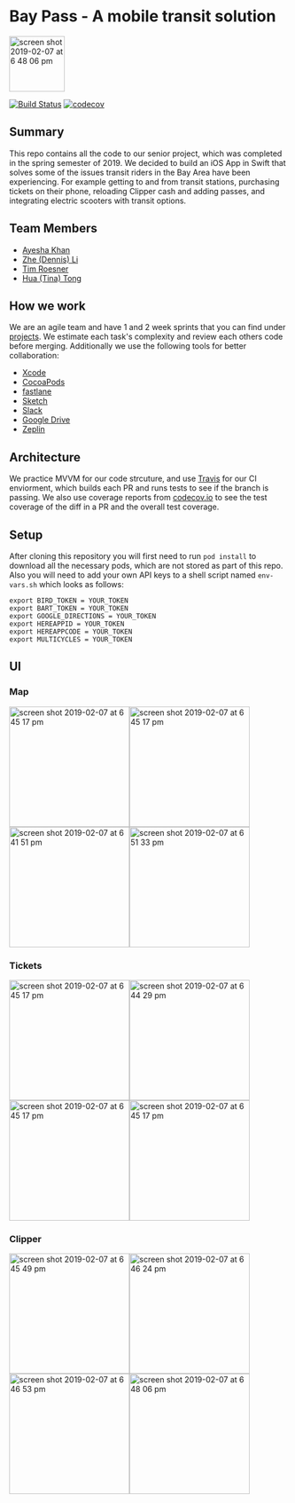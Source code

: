 # Bay Pass - A mobile transit solution
<img width="100" alt="screen shot 2019-02-07 at 6 48 06 pm" src="https://user-images.githubusercontent.com/13894518/52456509-e947af00-2b09-11e9-829d-f90d47ece779.png">  

[![Build Status](https://travis-ci.com/timroesner/BayPass.svg?token=WiAQGuCxgiespq3vmWc1&branch=master)](https://travis-ci.com/timroesner/BayPass)   [![codecov](https://codecov.io/gh/timroesner/BayPass/branch/master/graph/badge.svg?token=hasFyKFOq8)](https://codecov.io/gh/timroesner/BayPass)

## Summary
This repo contains all the code to our senior project, which was completed in the spring semester of 2019. We decided to build an iOS App in Swift that solves some of the issues transit riders in the Bay Area have been experiencing. For example getting to and from transit stations, purchasing tickets on their phone, reloading Clipper cash and adding passes, and integrating electric scooters with transit options.  
  

## Team Members
- [Ayesha Khan](https://github.com/ayesha1)
- [Zhe (Dennis) Li](https://github.com/DennisLee)
- [Tim Roesner](https://github.com/timroesner)
- [Hua (Tina) Tong](https://github.com/thualing)

  
## How we work
We are an agile team and have 1 and 2 week sprints that you can find under [projects](https://github.com/timroesner/BayPass/projects). We estimate each task's complexity and review each others code before merging. Additionally we use the following tools for better collaboration:  
- [Xcode](https://developer.apple.com/xcode/)
- [CocoaPods](https://cocoapods.org)
- [fastlane](http://fastlane.tools/)
- [Sketch](https://sketchapp.com)
- [Slack](https://slack.com)
- [Google Drive](https://drive.google.com)
- [Zeplin](https://zeplin.io)

  
## Architecture
We practice MVVM for our code strcuture, and use [Travis](https://travis-ci.org) for our CI enviorment, which builds each PR and runs tests to see if the branch is passing. We also use coverage reports from [codecov.io](https://codecov.io) to see the test coverage of the diff in a PR and the overall test coverage. 


## Setup
After cloning this repository you will first need to run `pod install` to download all the necessary pods, which are not stored as part of this repo. Also you will need to add your own API keys to a shell script named `env-vars.sh` which looks as follows:
```
export BIRD_TOKEN = YOUR_TOKEN
export BART_TOKEN = YOUR_TOKEN
export GOOGLE_DIRECTIONS = YOUR_TOKEN
export HEREAPPID = YOUR_TOKEN
export HEREAPPCODE = YOUR_TOKEN
export MULTICYCLES = YOUR_TOKEN
```

## UI 
### Map
<img width="217" alt="screen shot 2019-02-07 at 6 45 17 pm" src="https://user-images.githubusercontent.com/13894518/54299830-ee6ca380-4578-11e9-8093-0f5c93beabc0.jpeg"><img width="217" alt="screen shot 2019-02-07 at 6 45 17 pm" src="https://user-images.githubusercontent.com/13894518/52455990-be5c5b80-2b07-11e9-8735-1984ca2e1565.png"><img width="217" alt="screen shot 2019-02-07 at 6 41 51 pm" src="https://user-images.githubusercontent.com/13894518/52456086-185d2100-2b08-11e9-93bb-8f32c7474a87.png"><img width="217" alt="screen shot 2019-02-07 at 6 51 33 pm" src="https://user-images.githubusercontent.com/13894518/52456393-66beef80-2b09-11e9-9f78-4b501ff08c4b.png">
### Tickets
<img width="217" alt="screen shot 2019-02-07 at 6 45 17 pm" src="https://user-images.githubusercontent.com/13894518/52456137-4b9fb000-2b08-11e9-96c6-352993a63d79.png"><img width="217" alt="screen shot 2019-02-07 at 6 44 29 pm" src="https://user-images.githubusercontent.com/13894518/52456167-696d1500-2b08-11e9-8300-22dd3279ad26.png"><img width="217" alt="screen shot 2019-02-07 at 6 45 17 pm" src="https://user-images.githubusercontent.com/13894518/52456177-712cb980-2b08-11e9-9c40-b0934753df72.png"><img width="217" alt="screen shot 2019-02-07 at 6 45 17 pm" src="https://user-images.githubusercontent.com/13894518/52456195-8570b680-2b08-11e9-8fca-d312b1ca6563.png">
### Clipper
<img width="217" alt="screen shot 2019-02-07 at 6 45 49 pm" src="https://user-images.githubusercontent.com/13894518/52456210-98838680-2b08-11e9-9d12-837ee5ebd778.png"><img width="217" alt="screen shot 2019-02-07 at 6 46 24 pm" src="https://user-images.githubusercontent.com/13894518/52456231-ad601a00-2b08-11e9-8aee-90e41309dda2.png"><img width="217" alt="screen shot 2019-02-07 at 6 46 53 pm" src="https://user-images.githubusercontent.com/13894518/52456259-bea92680-2b08-11e9-97eb-1e51e649cced.png"><img width="217" alt="screen shot 2019-02-07 at 6 48 06 pm" src="https://user-images.githubusercontent.com/13894518/52456310-ea2c1100-2b08-11e9-9549-db4bdfd7e717.png">


